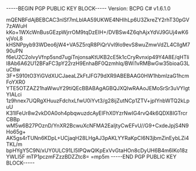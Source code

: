 -----BEGIN PGP PUBLIC KEY BLOCK-----
Version: BCPG C# v1.6.1.0

mQENBFdAjBEBCAC3nlSf7mLblAA59UKWE4NHIhLp6U3ZkreZY2rhT30pGV7zAWuH
kKo+1WXcWnBusGEzpWjrrOM9tqDzEIH+/DVBSw4Z6qhAjxYdVJ9GUj4wK6vjVoL8
kHSNPpyb93WDeo6jW4+VA5Z5rqR8PiQrVvI9lo9evS8wuZmwVdZL4CllgM790uPN
f6eU2C2olvyVfnp5snd7ugiTnjonsaKtUKB2cE5k1cCryRvnxip49Y4A8E/qHTli
l8Ab6A62U12BFaFC3pY22rzH9EnhaBF0Qzmhlq/BWi1vRMBwGw35bioaG3LuCtIw
3F+S910tO3YiGVdXUCJaeaLZkFtJFG79dXR9ABEBAAG0HW1hbmlzaG1hcmFoYXR0
YTE5OTZAZ21haWwuY29tiQEcBBABAgAGBQJXQIwRAAoJEMoSrSr3uVYIgtYIALci
1z9hnex7UQRgXHuuzFdchxLfwU0iYvt3/g28ijZutNCp1ZTV+jpIYnbWTQ2kLpuU
K31lFeUr8w2vkD0A0oh4pbqwuzdcAyEIFhX0YzrNwIG4rvQ4k6QDX8IGTrcrCBBp
wM5w6B27POznD/YnXR2BcwuXcNFMA2EaIjtyCwEFvU//G9+CxdeJpjS4N9Ho65g+
AK5gs4rTUNn6KDpL+UCjaqH28LHgAJ3pAKLYYRaKpCI6N3jbmZinEybLZi4TKL/m
bpHYgY5C9N/xUY0ULC91LI5IPQwQIKpExVvGtaHOn8cDyUH6B4m6IKo18zYWLI5F
mTP1pczmFZzzBDZZtc8=
=mp5m
-----END PGP PUBLIC KEY BLOCK-----

